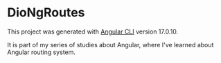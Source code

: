# DioNgRoutes

This project was generated with [Angular CLI](https://github.com/angular/angular-cli) version 17.0.10.

It is part of my series of studies about Angular, where I've learned about Angular routing system.
